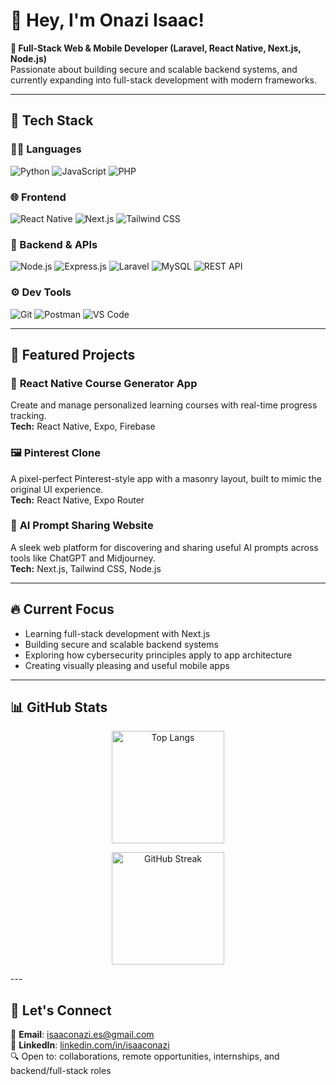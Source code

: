 # 👋 Hey, I'm Onazi Isaac!

**🚀 Full-Stack Web & Mobile Developer (Laravel, React Native, Next.js, Node.js)**  
Passionate about building secure and scalable backend systems, and currently expanding into full-stack development with modern frameworks.

---

## 🧰 Tech Stack

### 👨‍💻 Languages  
![Python](https://img.shields.io/badge/-Python-blue?logo=python&logoColor=white)  ![JavaScript](https://img.shields.io/badge/-JavaScript-yellow?logo=javascript&logoColor=black)  ![PHP](https://img.shields.io/badge/-PHP-8892BF?logo=php&logoColor=white)

### 🌐 Frontend  
![React Native](https://img.shields.io/badge/-React_Native-61DAFB?logo=react&logoColor=black)  ![Next.js](https://img.shields.io/badge/-Next.js-000000?logo=next.js)  ![Tailwind CSS](https://img.shields.io/badge/-Tailwind_CSS-38B2AC?logo=tailwind-css&logoColor=white)

### 🔧 Backend & APIs  
![Node.js](https://img.shields.io/badge/-Node.js-339933?logo=node.js&logoColor=white) ![Express.js](https://img.shields.io/badge/-Express.js-000000?logo=express&logoColor=white) ![Laravel](https://img.shields.io/badge/-Laravel-FF2D20?logo=laravel&logoColor=white)  ![MySQL](https://img.shields.io/badge/-MySQL-4479A1?logo=mysql&logoColor=white)  ![REST API](https://img.shields.io/badge/-REST_API-blue)

### ⚙️ Dev Tools  
![Git](https://img.shields.io/badge/-Git-F05032?logo=git&logoColor=white)  ![Postman](https://img.shields.io/badge/-Postman-FF6C37?logo=postman&logoColor=white)  ![VS Code](https://img.shields.io/badge/-VS_Code-007ACC?logo=visual-studio-code&logoColor=white)

---

## 🚀 Featured Projects

### 📱 **React Native Course Generator App**
Create and manage personalized learning courses with real-time progress tracking.  
**Tech:** React Native, Expo, Firebase

### 🖼️ **Pinterest Clone**
A pixel-perfect Pinterest-style app with a masonry layout, built to mimic the original UI experience.  
**Tech:** React Native, Expo Router

### 🤖 **AI Prompt Sharing Website**
A sleek web platform for discovering and sharing useful AI prompts across tools like ChatGPT and Midjourney.  
**Tech:** Next.js, Tailwind CSS, Node.js

---

## 🔥 Current Focus
- Learning full-stack development with Next.js  
- Building secure and scalable backend systems  
- Exploring how cybersecurity principles apply to app architecture  
- Creating visually pleasing and useful mobile apps  

---
## 📊 GitHub Stats

<p align="center">
<!--   <img src="https://github-readme-stats.vercel.app/api?username=I-Onazi&show_icons=true&theme=tokyonight" alt="Onazi's GitHub stats" height="180"/> -->
  <img src="https://github-readme-stats.vercel.app/api/top-langs/?username=I-Onazi&layout=compact&theme=tokyonight" alt="Top Langs" height="180"/>
</p>

<p align="center">
  <img src="https://github-readme-streak-stats.herokuapp.com/?user=I-Onazi&theme=tokyonight" alt="GitHub Streak" height="180"/>
</p>
---

## 🤝 Let's Connect

📧 **Email**: [isaaconazi.es@gmail.com](mailto:isaaconazi.es@gmail.com)  
💼 **LinkedIn**: [linkedin.com/in/isaaconazi](https://linkedin.com/in/isaaconazi)  
🔍 Open to: collaborations, remote opportunities, internships, and backend/full-stack roles
